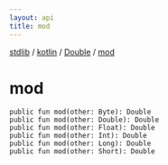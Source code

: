 ```yaml
---
layout: api
title: mod
---
```

[stdlib](../../index.md) / [kotlin](../index.md) / [Double](index.md) / [mod](mod.md)

# mod

```
public fun mod(other: Byte): Double
public fun mod(other: Double): Double
public fun mod(other: Float): Double
public fun mod(other: Int): Double
public fun mod(other: Long): Double
public fun mod(other: Short): Double
```
